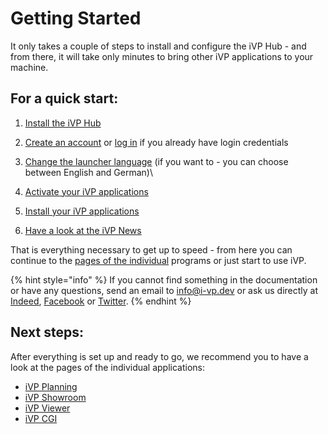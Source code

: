# Getting Started

It only takes a couple of steps to install and configure the iVP Hub - and from there, it will take only minutes to bring other iVP applications to your machine.

## For a quick start:

1. [Install the iVP Hub](launcher-installation.md)
2. [Create an account](account-management/account-creation.md) or [log in](account-management/login.md) if you already have login credentials
3. [Change the launcher language](settings/launcher-language.md) (if you want to - you can choose between English and German)\

4. [Activate your iVP applications](application-management/license-activation.md)
5. [Install your iVP applications](application-management/install-applications.md)
6. [Have a look at the iVP News](ivp-news.md)

That is everything necessary to get up to speed - from here you can continue to the [pages of the individual](getting-started.md#next-steps) programs or just start to use iVP.

{% hint style="info" %}
If you cannot find something in the documentation or have any questions, send an email to [info@i-vp.dev](mailto:info@i-vp.dev) or ask us directly at [Indeed](https://www.linkedin.com/company/ivp-intelligent-virtual-platform/), [Facebook](https://www.facebook.com/pg/intelligentVirtualPlatform/) or [Twitter](https://twitter.com/iVPsoftware).
{% endhint %}

## Next steps:

After everything is set up and ready to go, we recommend you to have a look at the pages of the individual applications:

* [iVP Planning](../ivp-planning/)
* [iVP Showroom](../ivp-showroom.md)
* [iVP Viewer](../ivp-viewer.md)
* [iVP CGI](../ivp-cgi.md)

